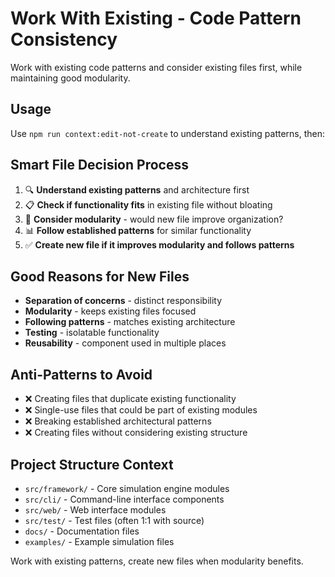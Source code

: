 # Work With Existing - Code Pattern Consistency

Work with existing code patterns and consider existing files first, while maintaining good modularity.

## Usage
Use `npm run context:edit-not-create` to understand existing patterns, then:

## Smart File Decision Process
1. 🔍 **Understand existing patterns** and architecture first
2. 📋 **Check if functionality fits** in existing file without bloating
3. 🎯 **Consider modularity** - would new file improve organization?
4. 📊 **Follow established patterns** for similar functionality
5. ✅ **Create new file if it improves modularity and follows patterns**

## Good Reasons for New Files
- **Separation of concerns** - distinct responsibility
- **Modularity** - keeps existing files focused
- **Following patterns** - matches existing architecture
- **Testing** - isolatable functionality
- **Reusability** - component used in multiple places

## Anti-Patterns to Avoid
- ❌ Creating files that duplicate existing functionality
- ❌ Single-use files that could be part of existing modules
- ❌ Breaking established architectural patterns
- ❌ Creating files without considering existing structure

## Project Structure Context
- `src/framework/` - Core simulation engine modules
- `src/cli/` - Command-line interface components  
- `src/web/` - Web interface modules
- `src/test/` - Test files (often 1:1 with source)
- `docs/` - Documentation files
- `examples/` - Example simulation files

Work with existing patterns, create new files when modularity benefits.